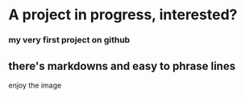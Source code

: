 # A project in progress, interested?
### my very first project on github
## there's markdowns and easy to phrase lines
enjoy the image
